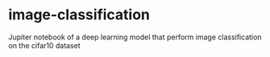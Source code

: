 # image-classification
Jupiter notebook of a deep learning model that perform image classification on the cifar10 dataset
